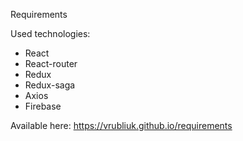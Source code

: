Requirements

Used technologies:
- React
- React-router
- Redux
- Redux-saga
- Axios
- Firebase

Available here: https://vrubliuk.github.io/requirements